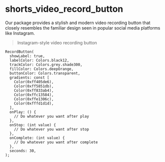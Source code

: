 # shorts_video_record_button

Our package provides a stylish and modern video recording button that closely resembles the familiar design seen in popular social media platforms like Instagram.


> Instagram-style video recording button

    RecordButton(  
      showLabel: true,  
      labelColor: Colors.black12,  
      trackColor: Colors.grey.shade300,  
      fillColor: Colors.deepOrange,  
      buttonColor: Colors.transparent,  
      gradients: const [  
        Color(0xff405de6),  
        Color(0xff5851db),  
        Color(0xff833ab4),  
        Color(0xffc13584),  
        Color(0xffe1306c),  
        Color(0xfffd1d1d),  
      ],  
      onPlay: () {  
        // Do whatever you want after play
      },  
      onStop: (int value) {  
        // Do whatever you want after stop
      },  
      onComplete: (int value) {  
        // Do whatever you want after complete
      },  
      seconds: 30,  
    );
